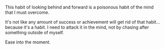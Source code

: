 This habit of looking behind and forward is a poisonous habit of the mind that I must overcome.

It's not like any amount of success or achievement will get rid of that habit... because it's a habit. I need to attack it in the mind, not by chasing after something outside of myself.

Ease into the moment.
